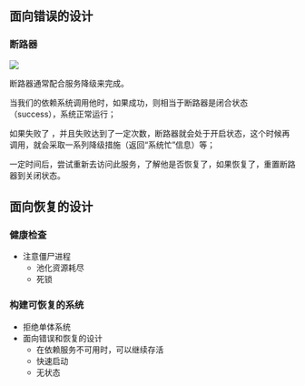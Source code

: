 ## 面向错误的设计

### 断路器

![](/media/hpsyche/_dde_data/note/go/极客时间/pict/12-1.png)

断路器通常配合服务降级来完成。

当我们的依赖系统调用他时，如果成功，则相当于断路器是闭合状态（success），系统正常运行；

如果失败了 ，并且失败达到了一定次数，断路器就会处于开启状态，这个时候再调用，就会采取一系列降级措施（返回“系统忙”信息）等；

一定时间后，尝试重新去访问此服务，了解他是否恢复了，如果恢复了，重置断路器到关闭状态。

## 面向恢复的设计

### 健康检查

* 注意僵尸进程
  * 池化资源耗尽
  * 死锁

### 构建可恢复的系统

* 拒绝单体系统
* 面向错误和恢复的设计
  * 在依赖服务不可用时，可以继续存活
  * 快速启动
  * 无状态

